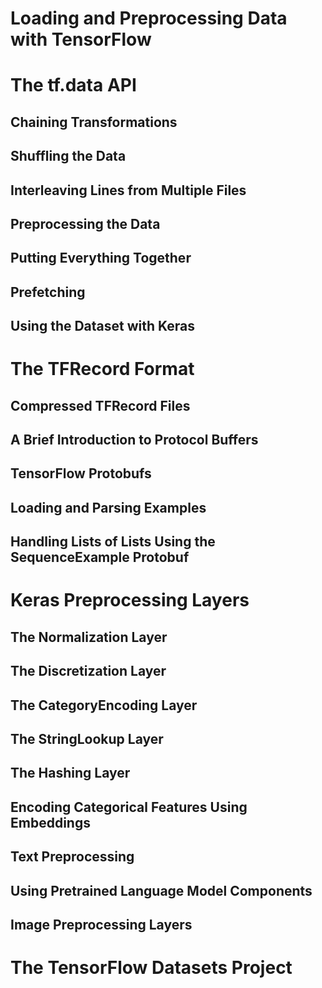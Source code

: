 # Loading and Preprocessing Data with TensorFlow 

# The tf.data API

## Chaining Transformations

## Shuffling the Data

## Interleaving Lines from Multiple Files

## Preprocessing the Data 

## Putting Everything Together

## Prefetching 

## Using the Dataset with Keras

# The TFRecord Format

## Compressed TFRecord Files 

## A Brief Introduction to Protocol Buffers

## TensorFlow Protobufs

## Loading and Parsing Examples

## Handling Lists of Lists Using the SequenceExample Protobuf

# Keras Preprocessing Layers 

## The Normalization Layer

## The Discretization Layer

## The CategoryEncoding Layer

## The StringLookup Layer

## The Hashing Layer

## Encoding Categorical Features Using Embeddings

## Text Preprocessing

## Using Pretrained Language Model Components

## Image Preprocessing Layers

# The TensorFlow Datasets Project
